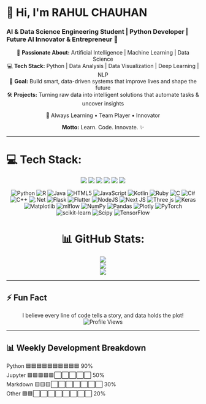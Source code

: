 # 👋 Hi, I'm RAHUL CHAUHAN

### AI & Data Science Engineering Student | Python Developer | Future AI Innovator & Entrepreneur 🌟

<div align="center">

🎯 **Passionate About:** Artificial Intelligence | Machine Learning | Data Science  
💻 **Tech Stack:** Python | Data Analysis | Data Visualization | Deep Learning | NLP  
🚀 **Goal:** Build smart, data-driven systems that improve lives and shape the future  
🛠 **Projects:** Turning raw data into intelligent solutions that automate tasks & uncover insights  

🌱 Always Learning • Team Player • Innovator  

**Motto:** Learn. Code. Innovate. ✨

</div>

---




# 💻 Tech Stack:


<div align="center">

<img src="https://img.shields.io/badge/Python-%233776AB?style=for-the-badge&logo=python&logoColor=white&labelColor=0B0B0B&color=00FFE0" /> 
<img src="https://img.shields.io/badge/Machine%20Learning-%23F7931E?style=for-the-badge&logo=opencv&logoColor=white&labelColor=111111&color=FF00FF" /> 
<img src="https://img.shields.io/badge/Data%20Science-%234B8BBE?style=for-the-badge&logo=apache%20spark&logoColor=white&labelColor=222222&color=00FFFF" /> 
<img src="https://img.shields.io/badge/Deep%20Learning-%23FF6F61?style=for-the-badge&logo=tensorflow&logoColor=white&labelColor=333333&color=FF007F" /> 
<img src="https://img.shields.io/badge/Pandas-%23150458?style=for-the-badge&logo=pandas&logoColor=white&labelColor=444444&color=00FF9F" /> 
<img src="https://img.shields.io/badge/NumPy-%23013243?style=for-the-badge&logo=numpy&logoColor=white&labelColor=555555&color=FF00A0" /> 


![Python](https://img.shields.io/badge/python-3670A0?style=flat-square&logo=python&logoColor=ffdd54) ![R](https://img.shields.io/badge/r-%23276DC3.svg?style=flat-square&logo=r&logoColor=white) ![Java](https://img.shields.io/badge/java-%23ED8B00.svg?style=flat-square&logo=openjdk&logoColor=white) ![HTML5](https://img.shields.io/badge/html5-%23E34F26.svg?style=flat-square&logo=html5&logoColor=white) ![JavaScript](https://img.shields.io/badge/javascript-%23323330.svg?style=flat-square&logo=javascript&logoColor=%23F7DF1E) ![Kotlin](https://img.shields.io/badge/kotlin-%237F52FF.svg?style=flat-square&logo=kotlin&logoColor=white) ![Ruby](https://img.shields.io/badge/ruby-%23CC342D.svg?style=flat-square&logo=ruby&logoColor=white) ![C](https://img.shields.io/badge/c-%2300599C.svg?style=flat-square&logo=c&logoColor=white) ![C#](https://img.shields.io/badge/c%23-%23239120.svg?style=flat-square&logo=csharp&logoColor=white) ![C++](https://img.shields.io/badge/c++-%2300599C.svg?style=flat-square&logo=c%2B%2B&logoColor=white) ![.Net](https://img.shields.io/badge/.NET-5C2D91?style=flat-square&logo=.net&logoColor=white) ![Flask](https://img.shields.io/badge/flask-%23000.svg?style=flat-square&logo=flask&logoColor=white) ![Flutter](https://img.shields.io/badge/Flutter-%2302569B.svg?style=flat-square&logo=Flutter&logoColor=white) ![NodeJS](https://img.shields.io/badge/node.js-6DA55F?style=flat-square&logo=node.js&logoColor=white) ![Next JS](https://img.shields.io/badge/Next-black?style=flat-square&logo=next.js&logoColor=white) ![Three js](https://img.shields.io/badge/threejs-black?style=flat-square&logo=three.js&logoColor=white) ![Keras](https://img.shields.io/badge/Keras-%23D00000.svg?style=flat-square&logo=Keras&logoColor=white) ![Matplotlib](https://img.shields.io/badge/Matplotlib-%23ffffff.svg?style=flat-square&logo=Matplotlib&logoColor=black) ![mlflow](https://img.shields.io/badge/mlflow-%23d9ead3.svg?style=flat-square&logo=numpy&logoColor=blue) ![NumPy](https://img.shields.io/badge/numpy-%23013243.svg?style=flat-square&logo=numpy&logoColor=white) ![Pandas](https://img.shields.io/badge/pandas-%23150458.svg?style=flat-square&logo=pandas&logoColor=white) ![Plotly](https://img.shields.io/badge/Plotly-%233F4F75.svg?style=flat-square&logo=plotly&logoColor=white) ![PyTorch](https://img.shields.io/badge/PyTorch-%23EE4C2C.svg?style=flat-square&logo=PyTorch&logoColor=white) ![scikit-learn](https://img.shields.io/badge/scikit--learn-%23F7931E.svg?style=flat-square&logo=scikit-learn&logoColor=white) ![Scipy](https://img.shields.io/badge/SciPy-%230C55A5.svg?style=flat-square&logo=scipy&logoColor=%white) ![TensorFlow](https://img.shields.io/badge/TensorFlow-%23FF6F00.svg?style=flat-square&logo=TensorFlow&logoColor=white)
# 📊 GitHub Stats:
![](https://github-readme-stats.vercel.app/api?username=codewithrahul18&theme=one_dark_pro&hide_border=false&include_all_commits=false&count_private=false)<br/>
![](https://nirzak-streak-stats.vercel.app/?user=codewithrahul18&theme=one_dark_pro&hide_border=false)<br/>
![](https://github-readme-stats.vercel.app/api/top-langs/?username=codewithrahul18&theme=one_dark_pro&hide_border=false&include_all_commits=false&count_private=false&layout=compact)



<!-- Proudly created with GPRM ( https://gprm.itsvg.in ) -->


</div>

---

## ⚡ Fun Fact 

<div align="center">

I believe every line of code tells a story, and data holds the plot!  
![Profile Views](https://komarev.com/ghpvc/?username=codewithrahul18&color=blue&style=flat-square)  

</div>

---



## 📊 Weekly Development Breakdown 

<!--START_SECTION:waka-->
Python       🟦🟦🟦🟦🟦🟦🟦🟦🟦🟦   90%  
Jupyter      🟩🟩🟩🟩🟩⬜⬜⬜⬜⬜   50%  
Markdown     🟨🟨🟨⬜⬜⬜⬜⬜⬜⬜   30%  
Other        🟪🟪⬜⬜⬜⬜⬜⬜⬜⬜   20%  
<!--END_SECTION:waka-->
